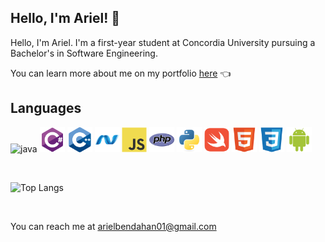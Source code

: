 ## Hello, I'm Ariel! 👋
Hello, I'm Ariel.
I'm a first-year student at Concordia University pursuing a Bachelor's in Software Engineering. 


You can learn more about me on my portfolio <a href="https://ariels-portfolio.vercel.app/">here</a> 👈



## Languages
<p>
<img src="https://raw.githubusercontent.com/jmnote/z-icons/master/svg/java.svg" alt="java" width="40" height="40"/>
<img src="https://raw.githubusercontent.com/devicons/devicon/master/icons/csharp/csharp-original.svg" alt="csharp" width="40" height="40"/>
<img src="https://raw.githubusercontent.com/devicons/devicon/master/icons/cplusplus/cplusplus-original.svg" alt="cplusplus" wdith="40" height="40"/>
<img src="https://raw.githubusercontent.com/devicons/devicon/master/icons/dot-net/dot-net-original.svg" alt="aspnet" width="40" height="40"/> 
<img src="https://raw.githubusercontent.com/devicons/devicon/master/icons/javascript/javascript-original.svg" alt="javascript" width="40" height="40"/> 
<img src="https://raw.githubusercontent.com/devicons/devicon/master/icons/php/php-original.svg" alt="php" width="40" height="40"/> 
<img src="https://raw.githubusercontent.com/devicons/devicon/master/icons/python/python-original.svg" alt="python" width="40" height="40"/> 
<img src="https://raw.githubusercontent.com/devicons/devicon/master/icons/swift/swift-original.svg" alt="swift" width="40" height="40"/> 
<img src="https://raw.githubusercontent.com/devicons/devicon/master/icons/html5/html5-original.svg" alt="html" width="40" height="40"/> 
<img src="https://raw.githubusercontent.com/devicons/devicon/master/icons/css3/css3-original.svg" alt="css" width="40" height="40"/> 
<img src="https://raw.githubusercontent.com/devicons/devicon/master/icons/android/android-original.svg" alt="android-ui-ux" width="40" height="40"/> 
</p>

<br>

![Top Langs](https://github-readme-stats.vercel.app/api/top-langs/?username=arielbendahan&layout=compact&langs_count=6)


<br>

<p>
You can reach me at <a href="mailto:arielbendahan01@gmail.com">arielbendahan01@gmail.com</a> </p>


